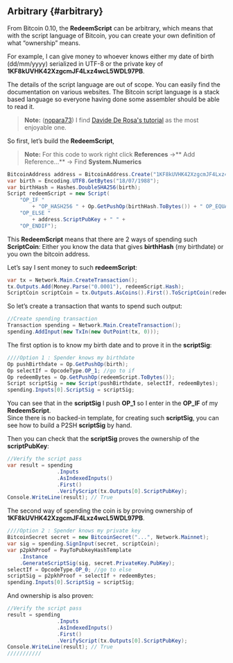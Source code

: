 ## Arbitrary {#arbitrary}

From Bitcoin 0.10, the **RedeemScript** can be arbitrary, which means that with the script language of Bitcoin, you can create your own definition of what “ownership” means.

For example, I can give money to whoever knows either my date of birth (dd/mm/yyyy) serialized in UTF-8 or the private key of **1KF8kUVHK42XzgcmJF4Lxz4wcL5WDL97PB**.

The details of the script language are out of scope. You can easily find the documentation on various websites. The Bitcoin script language is a stack based language so everyone having done some assembler should be able to read it.  

> **Note:** ([nopara73](https://github.com/nopara73)) I find [Davide De Rosa's tutorial](http://davidederosa.com/basic-blockchain-programming/bitcoin-script-language-part-one/) as the most enjoyable one.

So first, let’s build the **RedeemScript**,  

> **Note:** For this code to work right click **References** ->** Add Reference...** -> Find **System.Numerics**

```cs
BitcoinAddress address = BitcoinAddress.Create("1KF8kUVHK42XzgcmJF4Lxz4wcL5WDL97PB", Network.Main);
var birth = Encoding.UTF8.GetBytes("18/07/1988");
var birthHash = Hashes.DoubleSHA256(birth);
Script redeemScript = new Script(
    "OP_IF "
        + "OP_HASH256 " + Op.GetPushOp(birthHash.ToBytes()) + " OP_EQUAL " +
    "OP_ELSE "
        + address.ScriptPubKey + " " +
    "OP_ENDIF");
```

This **RedeemScript** means that there are 2 ways of spending such **ScriptCoin**: Either you know the data that gives **birthHash** (my birthdate) or you own the bitcoin address.

Let’s say I sent money to such **redeemScript**:  

```cs
var tx = Network.Main.CreateTransaction();
tx.Outputs.Add(Money.Parse("0.0001"), redeemScript.Hash);
ScriptCoin scriptCoin = tx.Outputs.AsCoins().First().ToScriptCoin(redeemScript);
```  

So let’s create a transaction that wants to spend such output:  

```cs
//Create spending transaction
Transaction spending = Network.Main.CreateTransaction();
spending.AddInput(new TxIn(new OutPoint(tx, 0)));
```  

The first option is to know my birth date and to prove it in the **scriptSig**:  

```cs
////Option 1 : Spender knows my birthdate
Op pushBirthdate = Op.GetPushOp(birth);
Op selectIf = OpcodeType.OP_1; //go to if
Op redeemBytes = Op.GetPushOp(redeemScript.ToBytes());
Script scriptSig = new Script(pushBirthdate, selectIf, redeemBytes);
spending.Inputs[0].ScriptSig = scriptSig;
```  

You can see that in the **scriptSig** I push **OP_1** so I enter in the **OP_IF** of my **RedeemScript**.  
Since there is no backed-in template, for creating such **scriptSig**, you can see how to build a P2SH **scriptSig** by hand.

Then you can check that the **scriptSig** proves the ownership of the **scriptPubKey**:  

```cs
//Verify the script pass
var result = spending
                .Inputs
                .AsIndexedInputs()
                .First()
                .VerifyScript(tx.Outputs[0].ScriptPubKey);
Console.WriteLine(result); // True
```  

The second way of spending the coin is by proving ownership of **1KF8kUVHK42XzgcmJF4Lxz4wcL5WDL97PB**.  
```cs
////Option 2 : Spender knows my private key
BitcoinSecret secret = new BitcoinSecret("...", Network.Mainnet);
var sig = spending.SignInput(secret, scriptCoin);
var p2pkhProof = PayToPubkeyHashTemplate
    .Instance
    .GenerateScriptSig(sig, secret.PrivateKey.PubKey);
selectIf = OpcodeType.OP_0; //go to else
scriptSig = p2pkhProof + selectIf + redeemBytes;
spending.Inputs[0].ScriptSig = scriptSig;
```  

And ownership is also proven:  

```cs
//Verify the script pass
result = spending
                .Inputs
                .AsIndexedInputs()
                .First()
                .VerifyScript(tx.Outputs[0].ScriptPubKey);
Console.WriteLine(result); // True
///////////
```  
